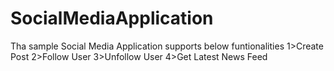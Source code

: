 # SocialMediaApplication
Tha sample Social Media Application supports below funtionalities
1>Create Post
2>Follow User
3>Unfollow User
4>Get Latest News Feed
